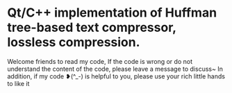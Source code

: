 # Qt/C++ implementation of Huffman tree-based text compressor, lossless compression.
Welcome friends to read my code, If the code is wrong or do not understand the content of the code, please leave a message to discuss~ In addition, if my code ❥(^_-) is helpful to you, please use your rich little hands to like it
